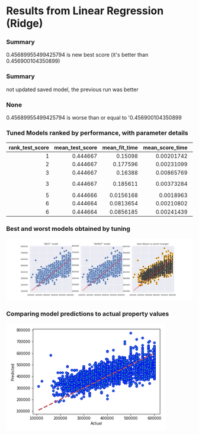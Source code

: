 # Results from Linear Regression (Ridge)
### Summary
0.45689955499425794 is new best score (it's better than 0.456900104350899)
### Summary
not updated saved model, the previous run was better
### None
0.45689955499425794 is worse than or equal to '0.456900104350899
### Tuned Models ranked by performance, with parameter details
|   rank_test_score |   mean_test_score |   mean_fit_time |   mean_score_time |   param_model__tol | param_model__solver   |   param_model__random_state | param_model__positive   |   param_model__max_iter | param_model__fit_intercept   | param_model__copy_X   |   param_model__alpha | params2                                     |
|------------------:|------------------:|----------------:|------------------:|-------------------:|:----------------------|----------------------------:|:------------------------|------------------------:|:-----------------------------|:----------------------|---------------------:|:--------------------------------------------|
|                 1 |          0.444667 |       0.15098   |        0.00201742 |             0.001  | sag                   |                         101 | False                   |                  100000 | True                         | True                  |                1     | 0.001/sag/101/False/100000/True/True/1      |
|                 2 |          0.444667 |       0.177596  |        0.00231099 |             0.001  | sag                   |                         101 | False                   |                 1000000 | True                         | True                  |                0.1   | 0.001/sag/101/False/1000000/True/True/0.1   |
|                 3 |          0.444667 |       0.16388   |        0.00865769 |             0.001  | sag                   |                         101 | False                   |                    1000 | True                         | True                  |                1e-05 | 0.001/sag/101/False/1000/True/True/1e-05    |
|                 3 |          0.444667 |       0.185611  |        0.00373284 |             0.001  | sag                   |                         101 | False                   |                  100000 | True                         | False                 |                1e-05 | 0.001/sag/101/False/100000/True/False/1e-05 |
|                 5 |          0.444666 |       0.0156168 |        0.0018963  |             0.0001 | lsqr                  |                         101 | False                   |                    1000 | True                         | False                 |                0.1   | 0.0001/lsqr/101/False/1000/True/False/0.1   |
|                 6 |          0.444664 |       0.0813654 |        0.00210802 |             0.0001 | saga                  |                         101 | False                   |                  100000 | True                         | False                 |                1     | 0.0001/saga/101/False/100000/True/False/1   |
|                 6 |          0.444664 |       0.0856185 |        0.00241439 |             0.0001 | saga                  |                         101 | False                   |                 1000000 | True                         | True                  |                1     | 0.0001/saga/101/False/1000000/True/True/1   |
### Best and worst models obtained by tuning
![detail](./artifacts/linear_regression_(ridge)_(v06)_best_and_worst.png)
### Comparing model predictions to actual property values
![detail](./artifacts/linear_regression_(ridge)_(v06)_best_model_correlation.png)
